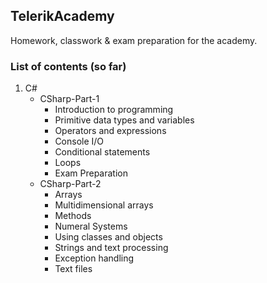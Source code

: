 ## TelerikAcademy

Homework, classwork &amp; exam preparation for the academy. 

### List of contents (so far)
1. C#
    * CSharp-Part-1
       * Introduction to programming
       * Primitive data types and variables
       * Operators and expressions
       * Console I/O
       * Conditional statements
       * Loops
       * Exam Preparation
    * CSharp-Part-2
       * Arrays
       * Multidimensional arrays
       * Methods
       * Numeral Systems
       * Using classes and objects
       * Strings and text processing
       * Exception handling
       * Text files
